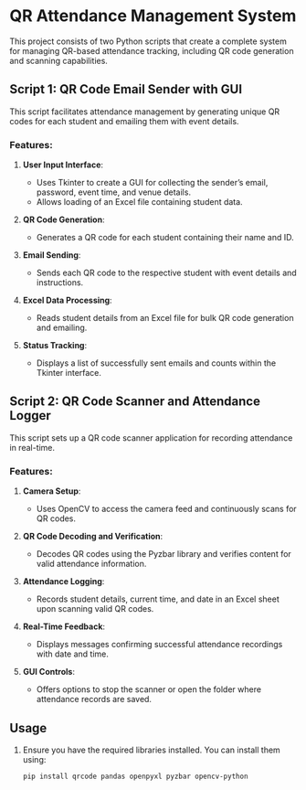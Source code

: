 # QR Attendance Management System

This project consists of two Python scripts that create a complete system for managing QR-based attendance tracking, including QR code generation and scanning capabilities.

## Script 1: QR Code Email Sender with GUI

This script facilitates attendance management by generating unique QR codes for each student and emailing them with event details.

### Features:
1. **User Input Interface**: 
   - Uses Tkinter to create a GUI for collecting the sender’s email, password, event time, and venue details.
   - Allows loading of an Excel file containing student data.

2. **QR Code Generation**: 
   - Generates a QR code for each student containing their name and ID.

3. **Email Sending**: 
   - Sends each QR code to the respective student with event details and instructions.

4. **Excel Data Processing**: 
   - Reads student details from an Excel file for bulk QR code generation and emailing.

5. **Status Tracking**: 
   - Displays a list of successfully sent emails and counts within the Tkinter interface.

## Script 2: QR Code Scanner and Attendance Logger

This script sets up a QR code scanner application for recording attendance in real-time.

### Features:
1. **Camera Setup**: 
   - Uses OpenCV to access the camera feed and continuously scans for QR codes.

2. **QR Code Decoding and Verification**: 
   - Decodes QR codes using the Pyzbar library and verifies content for valid attendance information.

3. **Attendance Logging**: 
   - Records student details, current time, and date in an Excel sheet upon scanning valid QR codes.

4. **Real-Time Feedback**: 
   - Displays messages confirming successful attendance recordings with date and time.

5. **GUI Controls**: 
   - Offers options to stop the scanner or open the folder where attendance records are saved.

## Usage
1. Ensure you have the required libraries installed. You can install them using:
   ```bash
   pip install qrcode pandas openpyxl pyzbar opencv-python
